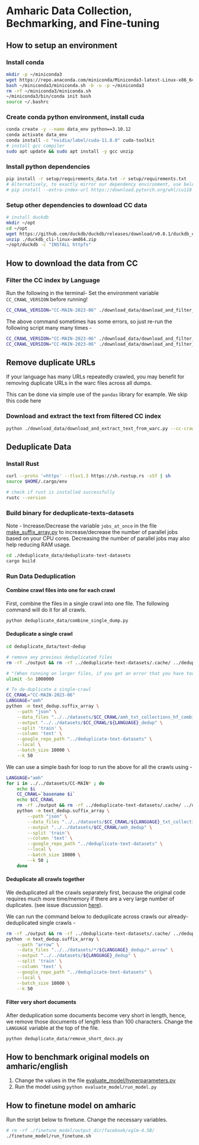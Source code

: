 # Amharic Data Collection, Bechmarking, and Fine-tuning

## How to setup an environment

### Install conda

```bash
mkdir -p ~/miniconda3
wget https://repo.anaconda.com/miniconda/Miniconda3-latest-Linux-x86_64.sh -O ~/miniconda3/miniconda.sh
bash ~/miniconda3/miniconda.sh -b -u -p ~/miniconda3
rm -rf ~/miniconda3/miniconda.sh
~/miniconda3/bin/conda init bash
source ~/.bashrc
```

### Create conda python environment, install cuda

```bash
conda create -y --name data_env python==3.10.12
conda activate data_env
conda install -c "nvidia/label/cuda-11.8.0" cuda-toolkit
# install gcc compiler
sudo apt update && sudo apt install -y gcc unzip
```

### Install python dependencies

```bash
pip install -r setup/requirements_data.txt -r setup/requirements.txt
# Alternatively, to exactly mirror our dependency environment, use below -
# pip install --extra-index-url https://download.pytorch.org/whl/cu118 -r setup/requirments_full.txt

```

<!-- pip install torch torchvision torchaudio --index-url https://download.pytorch.org/whl/cu118
pip install transformers datasets tqdm pandas evaluate bitsandbytes accelerate openpyxl sentencepiece scipy peft tensorboard
pip install -r setup/requirments_full.txt -->

### Setup other dependencies to download CC data

```bash
# install duckdb
mkdir ~/opt
cd ~/opt
wget https://github.com/duckdb/duckdb/releases/download/v0.8.1/duckdb_cli-linux-amd64.zip
unzip ./duckdb_cli-linux-amd64.zip
~/opt/duckdb -c "INSTALL httpfs"
```

## How to download the data from CC

### Filter the CC index by Language

Run the following in the terminal-
Set the environment variable `CC_CRAWL_VERSION` before running!

```bash
CC_CRAWL_VERSION="CC-MAIN-2023-06" ./download_data/download_and_filter_warc_index.sh 2>&1 | tee datasets/errors.txt
```

The above command sometimes has some errors, so just re-run the following script many many times -

```bash
CC_CRAWL_VERSION="CC-MAIN-2023-06" ./download_data/download_and_filter_warc_index_retry.sh 2>&1 | tee datasets/errors.txt
CC_CRAWL_VERSION="CC-MAIN-2023-06" ./download_data/download_and_filter_warc_index_retry.sh 2>&1 | tee datasets/errors.txt
```

## Remove duplicate URLs

If your language has many URLs repeatedly crawled, you may benefit for removing duplicate URLs in the warc files across all dumps.

This can be done via simple use of the `pandas` library for example. We skip this code here

### Download and extract the text from filtered CC index

```bash
python ./download_data/download_and_extract_text_from_warc.py --cc-crawl-version=CC-MAIN-2023-06
```

## Deduplicate Data

### Install Rust

```bash
curl --proto '=https' --tlsv1.3 https://sh.rustup.rs -sSf | sh
source $HOME/.cargo/env

# check if rust is installed successfully
rustc --version
```

### Build binary for deduplicate-texts-datasets

Note - Increase/Decrease the variable `jobs_at_once` in the file [make_suffix_array.py](deduplicate_data/deduplicate-text-datasets/scripts/make_suffix_array.py) to increase/decrease the number of parallel jobs based on your CPU cores. Decreasing the number of parallel jobs may also help reducing RAM usage.

```bash
cd ./deduplicate_data/deduplicate-text-datasets
cargo build
```

### Run Data Deduplication

#### Combine crawl files into one for each crawl

First, combine the files in a single crawl into one file. The following command will do it for all crawls.

```bash
python deduplicate_data/combine_single_dump.py
```

#### Deduplicate a single crawl

```bash
cd deduplicate_data/text-dedup

# remove any previous deduplicated files
rm -rf ./output && rm -rf ../deduplicate-text-datasets/.cache/ ../deduplicate-text-datasets/output/ ../deduplicate-text-datasets/tmp

# "(When running on larger files, if you get an error that you have too many open files, that's because this script opens lots of files. You should run ulimit -Sn 1000000 to "fix" the error. You might want to do this preemptively before hitting this crash after hour ten of the job.)" 
ulimit -Sn 1000000

# To de-duplicate a single-crawl
CC_CRAWL="CC-MAIN-2023-06"
LANGUAGE="amh"
python -m text_dedup.suffix_array \
    --path "json" \
    --data_files "../../datasets/$CC_CRAWL/amh_txt_collections_hf_combined.jsonl" \
    --output "../../datasets/$CC_CRAWL/${LANGUAGE}_dedup" \
    --split 'train' \
    --column 'text' \
    --google_repo_path "../deduplicate-text-datasets" \
    --local \
    --batch_size 10000 \
    --k 50
```

We can use a simple bash for loop to run the above for all the crawls using -

```bash
LANGUAGE="amh"
for i in ../../datasets/CC-MAIN* ; do
    echo $i
    CC_CRAWL=`basename $i` 
    echo $CC_CRAWL
    rm -rf ./output && rm -rf ../deduplicate-text-datasets/.cache/ ../deduplicate-text-datasets/output/ ../deduplicate-text-datasets/tmp
    python -m text_dedup.suffix_array \
        --path "json" \
        --data_files "../../datasets/$CC_CRAWL/${LANGUAGE}_txt_collections_hf_combined.jsonl" \
        --output "../../datasets/$CC_CRAWL/amh_dedup" \
        --split 'train'\
        --column 'text' \
        --google_repo_path "../deduplicate-text-datasets" \
        --local \
        --batch_size 10000 \
        --k 50 ; 
    done
```

#### Deduplicate all crawls together

We deduplicated all the crawls separately first, because the original code requires much more time/memory if there are a very large number of duplicates. (see issue discussion [here](https://github.com/google-research/deduplicate-text-datasets/issues/18)).

We can run the command below to deduplicate across crawls our already-deduplicated single crawls - 

```bash
rm -rf ./output && rm -rf ../deduplicate-text-datasets/.cache/ ../deduplicate-text-datasets/output/ ../deduplicate-text-datasets/tmp
python -m text_dedup.suffix_array \
    --path "arrow" \
    --data_files "../../datasets/*/${LANGUAGE}_dedup/*.arrow" \
    --output "../../datasets/${LANGUAGE}_dedup" \
    --split 'train' \
    --column 'text' \
    --google_repo_path "../deduplicate-text-datasets" \
    --local \
    --batch_size 10000 \
    --k 50
```

#### Filter very short documents

After deduplication some documents become very short in length, hence, we remove those documents of length less than 100 characters. Change the `LANGUAGE` variable at the top of the file.

```bash
python deduplicate_data/remove_short_docs.py
```

## How to benchmark original models on amharic/english

1. Change the values in the file [evaluate_model/hyperparameters.py](evaluate_model/hyperparameters.py)
1. Run the model using `python evaluate_model/run_model.py`

## How to finetune model on amharic

Run the script below to finetune. Change the necessary variables.

```bash
# rm -rf ./finetune_model/output_dir/facebook/xglm-4.5B/
./finetune_model/run_finetune.sh
```

